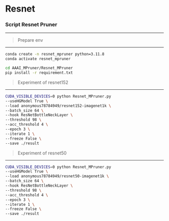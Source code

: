 # Resnet

### Script Resnet Pruner

---

> Prepare env
> 

---

```bash
conda create -n resnet_mpruner python=3.11.8
conda activate resnet_mpruner

cd AAAI_MPruner/Resnet_MPruner
pip install -r requirement.txt
```

> Experiment of resnet152
> 

---

```bash
CUDA_VISIBLE_DEVICES=0 python Resnet_MPruner.py 
--useHGModel True \
--load anonymous78784949/resnet152-imagenet1k \
--batch_size 64 \
--hook ResNetBottleNeckLayer \
--threshold 98 \
--acc_threshold 4 \
--epoch 3 \
--iterate 1 \
--freeze False \
--save ./result
```

> Experiment of resnet50
> 

---

```bash
CUDA_VISIBLE_DEVICES=0 python Resnet_MPruner.py 
--useHGModel True \
--load anonymous78784949/resnet50-imagenet1k \
--batch_size 64 \
--hook ResNetBottleNeckLayer \
--threshold 98 \
--acc_threshold 4 \
--epoch 3 \
--iterate 1 \
--freeze False \
--save ./result
```
